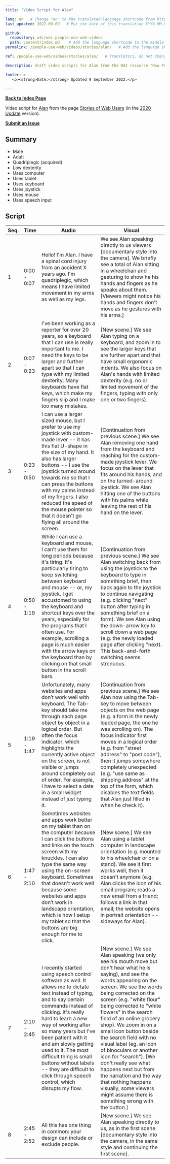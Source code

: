 ```yaml
---
title: "Video Script for Alan"

lang: en   # Change "en" to the translated-language shortcode from https://www.iana.org/assignments/language-subtag-registry/language-subtag-registry
last_updated: 2022-09-09   # Put the date of this translation YYYY-MM-DD (with month in the middle)

github:
  repository: w3c/wai-people-use-web-videos
  path: content/index.md    # Add the language shortcode to the middle of the filename, for example: content/index.fr.md
permalink: /people-use-web/videos/stories/alan/   # Add the language shortcode to the end, with no slash at end, for example: /link/to/page/fr

ref: /people-use-web/videos/stories/alan/   # Translators, do not change this

description: draft video scripts for Alan from the WAI resource "How People with Disabilities Use the Web"

footer: >
   <p><strong>Date:</strong> Updated 9 September 2022.</p>

---
```


**[Back to Index Page](../../)**

Video script for [Alan](https://deploy-preview-113--wai-people-use-web.netlify.app/people-use-web/user-stories-one/) from the page [Stories of Web Users](https://deploy-preview-113--wai-people-use-web.netlify.app/people-use-web/user-stories/) (in the [2020 Update](https://github.com/w3c/wai-people-use-web/wiki/Persona-development) version).

**[Submit an Issue](https://github.com/w3c/wai-people-use-web-videos/issues/new?title=[Alan])**

## Summary

* Male
* Adult
* Quadriplegic (acquired)
* Low dexterity
* Uses computer
* Uses tablet
* Uses keyboard
* Uses joystick
* Uses mouse
* Uses speech input

## Script

| Seq. | Time | Audio | Visual |
| --- | --- | --- | --- |
| 1 | 0:00 - 0:07 | Hello! I'm Alan. I have a spinal cord injury from an accident X years ago. I'm quadriplegic, which means I have limited movement in my arms as well as my legs. | We see Alan speaking directly to us viewers [documentary style into the camera]. We briefly see a total of Alan sitting in a wheelchair and gesturing to show he his hands and fingers as he speaks about them. [Viewers might notice his hands and fingers don't move as he gestures with his arms.] |
| 2 | 0:07 - 0:23 | I've been working as a reporter for over 20 years, so a keyboard that I can use is really important to me. I need the keys to be larger and further apart so that I can type with my limited dexterity. Many keyboards have flat keys, which make my fingers slip and I make too many mistakes. | [New scene.] We see Alan typing on a keyboard, and zoom in to see the larger keys that are further apart and that have small ergonomic indents. We also focus on Alan's hands with limited dexterity (e.g. no or limited movement of the fingers, typing with only one or two fingers). |
| 3 | 0:23 - 0:50 | I can use a larger sized mouse, but I prefer to use my joystick with custom-made lever -- it has this flat U-shape in the size of my hand. It also has larger buttons -- I use the joystick turned around towards me so that I can press the buttons with my palms instead of my fingers. I also reduced the speed of the mouse pointer so that it doesn't go flying all around the screen. | [Continuation from previous scene.] We see Alan removing one hand from the keyboard and reaching for the custom-made joystick lever. We focus on the lever that fits around his hands, and on the turned-around joystick. We see Alan hitting one of the buttons with his palms while leaving the rest of his hand on the lever. |
| 4 | 0:50 - 1:19 | While I can use a keyboard and mouse, I can’t use them for long periods because it's tiring. It's particularly tiring to keep switching between keyboard and mouse -- or, my joystick. I got accustomed to using the keyboard and shortcut keys over the years, especially for the programs that I often use. For example, scrolling a page is much easier with the arrow keys on the keyboard than by clicking on that small button in the scroll bars. | [Continuation from previous scene.] We see Alan switching back from using the joystick to the keyboard to type in something brief, then back again to the joystick to continue navigating (e.g. clicking "next" button after typing in something brief on a form). We see Alan using the down-arrow key to scroll down a web page (e.g. the newly loaded page after clicking "next). This back-and-forth switching seems strenuous. |
| 5 | 1:19 - 1:47 | Unfortunately, many websites and apps don’t work well with keyboard. The Tab-key should take me through each page object by object in a logical order. But often the focus indicator, which highlights the currently active object on the screen, is not visible or jumps around completely out of order. For example, I have to select a date in a small widget instead of just typing it. | [Continuation from previous scene.] We see Alan now using the Tab-key to move between objects on the web page (e.g. a form in the newly loaded page, the one he was scrolling on). The focus indicator first moves in a logical order (e.g. from "street address" to "post code"), then it jumps somewhere completely unexpected (e.g. "use same as shipping address" at the top of the form, which disables the text fields that Alan just filled in when he check it). |
| 6 | 1:47 - 2:10 | Sometimes websites and apps work better on my tablet than on the computer because I can click the buttons and links on the touch screen with my knuckles. I can also type the same way using the on-screen keyboard. Sometimes that doesn't work well because some websites and apps don’t work in landscape orientation, which is how I setup my tablet so that the buttons are big enough for me to click. | [New scene.] We see Alan using a tablet computer in landscape orientation (e.g. mounted to his wheelchair or on a stand). We see it first works well, then it doesn't anymore (e.g. Alan clicks the icon of his email program; reads a new email from a friend; follows a link in that email; the website opens in portrait orientation -- sideways for Alan). |
| 7 | 2:10 - 2:45 | I recently started using speech control software as well. It allows me to dictate text instead of typing, and to say certain commands instead of clicking. It's really hard to learn a new way of working after so many years but I've been patient with it and am slowly getting used to it. The most difficult thing is small buttons without labels -- they are difficult to click through speech control, which disrupts my flow. | [New scene.] We see Alan speaking (we only see his mouth move but don't hear what he is saying), and see the words appearing on the screen. We see the words being corrected on the screen (e.g. "white flour" being corrected to "white flowers" in the search field of an online grocery shop). We zoom in on a small icon button beside the search field with no visual label (eg. an icon of binoculars or another icon for "search"). [We don't really see what happens next but from the narration and the way that nothing happens visually, some viewers might assume there is something wrong with the button.] |
| 8 | 2:45 - 2:52 | All this has one thing in common: your design can include or exclude people. | [New scene.] We see Alan speaking directly to us, as in the first scene [documentary style into the camera, in the same style and continuing the first scene]. |

